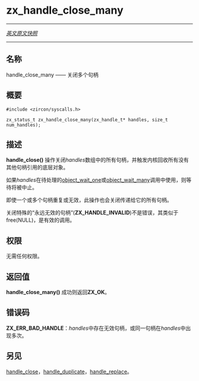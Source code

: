 # zx_handle_close_many
---
[*英文原文快照*](https://github.com/fuchsia-mirror/zircon/blob/9b1d42b6f62ed4a4fe443eb03e020c74abcc8875/docs/syscalls/handle_close_many.md)

---
<!-- ## NAME -->
## 名称

<!-- handle_close_many - close a number of handles -->
handle_close_many —— 关闭多个句柄

<!-- ## SYNOPSIS -->
## 概要

```
#include <zircon/syscalls.h>

zx_status_t zx_handle_close_many(zx_handle_t* handles, size_t num_handles);
```

<!-- ## DESCRIPTION -->
## 描述

<!-- **handle_close_many**() closes a number of *handle*s, causing each
underlying object to be reclaimed by the kernel if no other handles to
it exist. -->
**handle_close()** 操作关闭*handles*数组中的所有句柄，并触发内核回收所有没有其他句柄引用的底层对象。


<!-- If a *handle* was used in a pending [object_wait_one](syscalls/object_wait_one.md) or a
[object_wait_many](syscalls/object_wait_many.md) call, the wait will be aborted. -->
如果*handles*在待处理的[object_wait_one](object_wait_one.md)或[object_wait_many](object_wait_many.md)调用中使用，则等待将被中止。

<!-- This operation closes all handles presented to it, even if one or more
of the handles is duplicate or invalid. -->
即使一个或多个句柄重复或无效，此操作也会关闭传递给它的所有句柄。

<!-- It is not an error to close the special "never a valid handle" **ZX_HANDLE_INVALID**,
similar to free(NULL) being a valid call. -->
关闭特殊的“永远无效的句柄”(**ZX_HANDLE_INVALID**)不是错误，其类似于free(NULL)，是有效的调用。

<!-- ## RIGHTS -->
## 权限

<!-- No rights are required. -->
无需任何权限。

<!-- ## RETURN VALUE -->
## 返回值

<!-- **handle_close_many**() returns **ZX_OK** on success. -->
**handle_close_many()** 成功则返回**ZX_OK**。

<!-- ## ERRORS -->
## 错误码

<!-- **ZX_ERR_BAD_HANDLE**  One of the *handles* isn't a valid handle, or the same handle is
present multiple times. -->
**ZX_ERR_BAD_HANDLE**：*handles*中存在无效句柄，或同一句柄在*handles*中出现多次。

<!-- ## SEE ALSO -->
## 另见

<!-- [handle_close](handle_close.md),
[handle_duplicate](handle_duplicate.md),
[handle_replace](handle_replace.md). -->
[handle_close](handle_close.md)，[handle_duplicate](handle_duplicate.md)，[handle_replace](handle_replace.md)。
